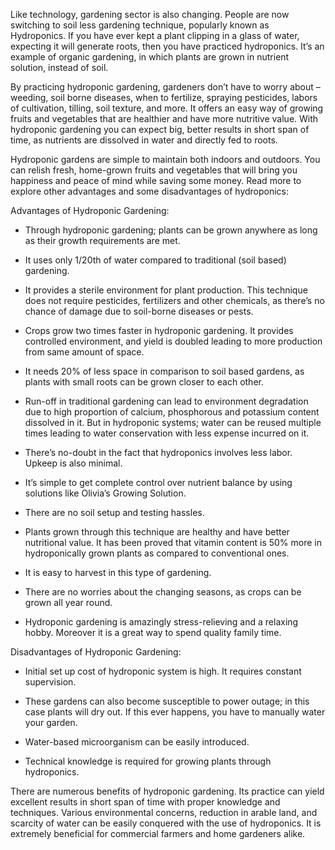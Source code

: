 <!--t Advantages &amp; Disadvantages of Hydroponics t-->
<!--d  d-->
<!--tag hydrophonic tag-->

Like technology, gardening sector is also changing. People are now switching to soil less gardening technique, popularly known as Hydroponics. If you have ever kept a plant clipping in a glass of water, expecting it will generate roots, then you have practiced hydroponics. It’s an example of organic gardening, in which plants are grown in nutrient solution, instead of soil.

By practicing hydroponic gardening, gardeners don’t have to worry about – weeding, soil borne diseases, when to fertilize, spraying pesticides, labors of cultivation, tilling, soil texture, and more. It offers an easy way of growing fruits and vegetables that are healthier and have more nutritive value. With hydroponic gardening you can expect big, better results in short span of time, as nutrients are dissolved in water and directly fed to roots.

Hydroponic gardens are simple to maintain both indoors and outdoors. You can relish fresh, home-grown fruits and vegetables that will bring you happiness and peace of mind while saving some money. Read more to explore other advantages and some disadvantages of hydroponics:

Advantages of Hydroponic Gardening:

 - Through hydroponic gardening; plants can be grown anywhere as long as their growth requirements are met.
 - It uses only 1/20th of water compared to traditional (soil based) gardening.

 - It provides a sterile environment for plant production. This technique does not require pesticides, fertilizers and other  chemicals, as there’s no chance of damage due to soil-borne diseases or pests.

 - Crops grow two times faster in hydroponic gardening. It provides controlled environment, and yield is doubled leading to more production from same amount of space.

 - It needs 20% of less space in comparison to soil based gardens, as
   plants with small roots can be grown closer to each other.

 - Run-off in traditional gardening can lead to environment degradation due to high proportion of calcium, phosphorous and potassium content dissolved in it. But in hydroponic systems; water can be reused multiple times leading to water conservation with less expense  incurred on it.

 - There’s no-doubt in the fact that hydroponics involves less labor. Upkeep is also minimal.

 - It’s simple to get complete control over nutrient balance by using solutions like Olivia’s Growing Solution.

 - There are no soil setup and testing hassles.

 - Plants grown through this technique are healthy and have better nutritional value. It has been proved that vitamin content is 50% more in hydroponically grown plants as compared to conventional ones.

 - It is easy to harvest in this type of gardening.

 - There are no worries about the changing seasons, as crops can be grown all year round.

 - Hydroponic gardening is amazingly stress-relieving and a relaxing hobby. Moreover it is a great way to spend quality family time.

Disadvantages of Hydroponic Gardening:

 - Initial set up cost of hydroponic system is high. It requires constant supervision.

 - These gardens can also become susceptible to power outage; in this case plants will dry out. If this ever happens, you have to manually water your garden.

 - Water-based microorganism can be easily introduced.

 - Technical knowledge is required for growing plants through hydroponics.

There are numerous benefits of hydroponic gardening. Its practice can yield excellent results in short span of time with proper knowledge and techniques. Various environmental concerns, reduction in arable land, and scarcity of water can be easily conquered with the use of hydroponics. It is extremely beneficial for commercial farmers and home gardeners alike.
